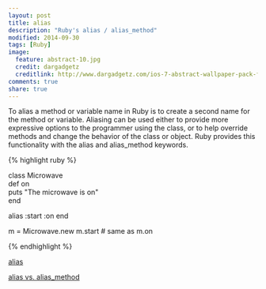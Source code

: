 ```yaml
---
layout: post
title: alias
description: "Ruby's alias / alias_method"
modified: 2014-09-30
tags: [Ruby]
image:
  feature: abstract-10.jpg
  credit: dargadgetz
  creditlink: http://www.dargadgetz.com/ios-7-abstract-wallpaper-pack-for-iphone-5-and-ipod-touch-retina/
comments: true
share: true  
---
```

To alias a method or variable name in Ruby is to create a second name for the method or variable. Aliasing can be used either to provide more expressive options to the programmer using the class, or to help override methods and change the behavior of the class or object. Ruby provides this functionality with the alias and alias_method keywords.

{% highlight ruby %}

class Microwave   
  def on     
    puts "The microwave is on"   
  end  

  alias :start :on 
end 

m = Microwave.new 
m.start # same as m.on

{% endhighlight %}


[alias](http://ruby.about.com/od/rubyfeatures/a/aliasing.htm)

[alias vs. alias_method](http://ruby.about.com/od/qa/ss/What-Is-The-Difference-Between-Alias-And-Alias_method.htm)

